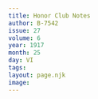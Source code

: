 ```yaml
---
title: Honor Club Notes
author: B-7542
issue: 27
volume: 6
year: 1917
month: 25
day: VI
tags:
layout: page.njk
image:
---
```




